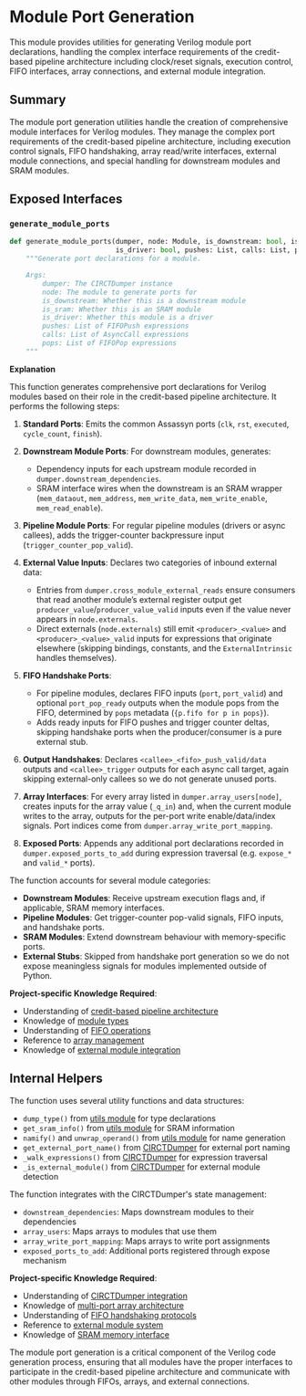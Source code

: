 # Module Port Generation

This module provides utilities for generating Verilog module port declarations, handling the complex interface requirements of the credit-based pipeline architecture including clock/reset signals, execution control, FIFO interfaces, array connections, and external module integration.

## Summary

The module port generation utilities handle the creation of comprehensive module interfaces for Verilog modules. They manage the complex port requirements of the credit-based pipeline architecture, including execution control signals, FIFO handshaking, array read/write interfaces, external module connections, and special handling for downstream modules and SRAM modules.

## Exposed Interfaces

### `generate_module_ports`

```python
def generate_module_ports(dumper, node: Module, is_downstream: bool, is_sram: bool,
                          is_driver: bool, pushes: List, calls: List, pops: List) -> None:
    """Generate port declarations for a module.

    Args:
        dumper: The CIRCTDumper instance
        node: The module to generate ports for
        is_downstream: Whether this is a downstream module
        is_sram: Whether this is an SRAM module
        is_driver: Whether this module is a driver
        pushes: List of FIFOPush expressions
        calls: List of AsyncCall expressions
        pops: List of FIFOPop expressions
    """
```

**Explanation**

This function generates comprehensive port declarations for Verilog modules based on their role in the credit-based pipeline architecture. It performs the following steps:

1. **Standard Ports**: Emits the common Assassyn ports (`clk`, `rst`, `executed`, `cycle_count`, `finish`).

2. **Downstream Module Ports**: For downstream modules, generates:
   - Dependency inputs for each upstream module recorded in `dumper.downstream_dependencies`.
   - SRAM interface wires when the downstream is an SRAM wrapper (`mem_dataout`, `mem_address`, `mem_write_data`, `mem_write_enable`, `mem_read_enable`).

3. **Pipeline Module Ports**: For regular pipeline modules (drivers or async callees), adds the trigger-counter backpressure input (`trigger_counter_pop_valid`).

4. **External Value Inputs**: Declares two categories of inbound external data:
   - Entries from `dumper.cross_module_external_reads` ensure consumers that read another module’s external register output get `producer_value`/`producer_value_valid` inputs even if the value never appears in `node.externals`.
   - Direct externals (`node.externals`) still emit `<producer>_<value>` and `<producer>_<value>_valid` inputs for expressions that originate elsewhere (skipping bindings, constants, and the `ExternalIntrinsic` handles themselves).

5. **FIFO Handshake Ports**:
   - For pipeline modules, declares FIFO inputs (`port`, `port_valid`) and optional `port_pop_ready` outputs when the module pops from the FIFO, determined by `pops` metadata (`{p.fifo for p in pops}`).
   - Adds ready inputs for FIFO pushes and trigger counter deltas, skipping handshake ports when the producer/consumer is a pure external stub.

6. **Output Handshakes**: Declares `<callee>_<fifo>_push_valid/data` outputs and `<callee>_trigger` outputs for each async call target, again skipping external-only callees so we do not generate unused ports.

7. **Array Interfaces**: For every array listed in `dumper.array_users[node]`, creates inputs for the array value (`_q_in`) and, when the current module writes to the array, outputs for the per-port write enable/data/index signals. Port indices come from `dumper.array_write_port_mapping`.

8. **Exposed Ports**: Appends any additional port declarations recorded in `dumper.exposed_ports_to_add` during expression traversal (e.g. `expose_*` and `valid_*` ports).

The function accounts for several module categories:

- **Downstream Modules**: Receive upstream execution flags and, if applicable, SRAM memory interfaces.
- **Pipeline Modules**: Get trigger-counter pop-valid signals, FIFO inputs, and handshake ports.
- **SRAM Modules**: Extend downstream behaviour with memory-specific ports.
- **External Stubs**: Skipped from handshake port generation so we do not expose meaningless signals for modules implemented outside of Python.

**Project-specific Knowledge Required**:
- Understanding of [credit-based pipeline architecture](/docs/design/arch/arch.md)
- Knowledge of [module types](/python/assassyn/ir/module/module.md)
- Understanding of [FIFO operations](/python/assassyn/ir/expr/array.md)
- Reference to [array management](/python/assassyn/codegen/verilog/cleanup.md)
- Knowledge of [external module integration](/python/assassyn/ir/module/external.md)

## Internal Helpers

The function uses several utility functions and data structures:

- `dump_type()` from [utils module](/python/assassyn/codegen/verilog/utils.md) for type declarations
- `get_sram_info()` from [utils module](/python/assassyn/codegen/verilog/utils.md) for SRAM information
- `namify()` and `unwrap_operand()` from [utils module](/python/assassyn/utils.md) for name generation
- `get_external_port_name()` from [CIRCTDumper](/python/assassyn/codegen/verilog/design.md) for external port naming
- `_walk_expressions()` from [CIRCTDumper](/python/assassyn/codegen/verilog/design.md) for expression traversal
- `_is_external_module()` from [CIRCTDumper](/python/assassyn/codegen/verilog/design.md) for external module detection

The function integrates with the CIRCTDumper's state management:
- `downstream_dependencies`: Maps downstream modules to their dependencies
- `array_users`: Maps arrays to modules that use them
- `array_write_port_mapping`: Maps arrays to write port assignments
- `exposed_ports_to_add`: Additional ports registered through expose mechanism

**Project-specific Knowledge Required**:
- Understanding of [CIRCTDumper integration](/python/assassyn/codegen/verilog/design.md)
- Knowledge of [multi-port array architecture](/docs/design/arch/arch.md)
- Understanding of [FIFO handshaking protocols](/docs/design/internal/pipeline.md)
- Reference to [external module system](/python/assassyn/ir/module/external.md)
- Knowledge of [SRAM memory interface](/python/assassyn/ir/memory/sram.md)

The module port generation is a critical component of the Verilog code generation process, ensuring that all modules have the proper interfaces to participate in the credit-based pipeline architecture and communicate with other modules through FIFOs, arrays, and external connections.
